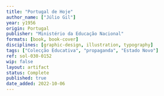 ```yaml
---
title: "Portugal de Hoje"
author_name: ["Júlio Gil"]
year: y1956
origin: Portugal
publisher: "Ministério da Educação Nacional"
formats: [book, book-cover]
disciplines: [graphic-design, illustration, typography]
tags: ["Colecção Educativa", "propaganda", "Estado Novo"]
ref: sol-030-0152
wip: false
layout: artifact
status: Complete
published: true
date_added: 2022-10-06
---
```

